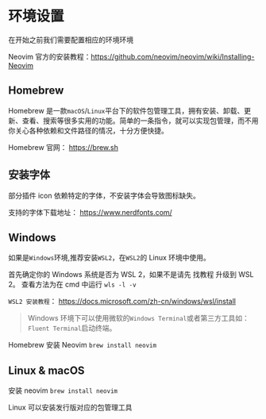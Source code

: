 # 环境设置

在开始之前我们需要配置相应的环境环境

Neovim 官方的安装教程：<https://github.com/neovim/neovim/wiki/Installing-Neovim>

## Homebrew

Homebrew 是一款`macOS`/`Linux`平台下的软件包管理工具，拥有安装、卸载、更新、查看、搜索等很多实用的功能。简单的一条指令，就可以实现包管理，而不用你关心各种依赖和文件路径的情况，十分方便快捷。

Homebrew 官网： <https://brew.sh>

## 安装字体

部分插件 icon 依赖特定的字体，不安装字体会导致图标缺失。

支持的字体下载地址： <https://www.nerdfonts.com/>

## Windows

如果是`Windows`环境,推荐安装`WSL2`，在`WSL2`的 Linux 环境中使用。

首先确定你的 Windows 系统是否为 WSL 2，如果不是请先 找教程 升级到 WSL 2。 查看方法为在 cmd 中运行 `wls -l -v`

`WSL2 安装教程`： <https://docs.microsoft.com/zh-cn/windows/wsl/install>

> Windows 环境下可以使用微软的`Windows Terminal`或者第三方工具如：`Fluent Terminal`启动终端。

Homebrew 安装 Neovim `brew install neovim`

## Linux & macOS

安装 neovim `brew install neovim`

Linux 可以安装发行版对应的包管理工具
